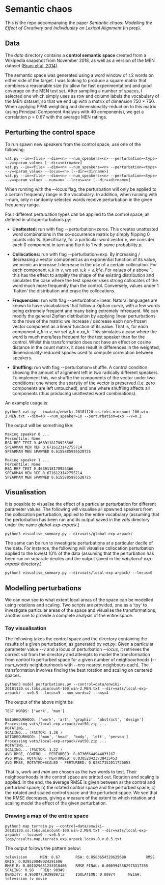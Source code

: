 # Semantic chaos

This is the repo accompanying the paper *Semantic chaos: Modelling the Effect of Creativity
and Individuality on Lexical Alignment* (in prep).

## Data 

The *data* directory contains a **control semantic space** created from a Wikipedia snapshot from November 2018, as well as a version of the MEN dataset ([Bruni et al, 2014](https://staff.fnwi.uva.nl/e.bruni/MEN)).

The semantic space was generated using a word window of ±2 words on
either side of the target. I was looking to produce a square matrix that combines a reasonable
size (to allow for fast experimentation) and good coverage on the MEN test set. After sampling a
number of spaces, I selected one which simply uses as row and column labels the vocabulary of
the MEN dataset, so that we end up with a matrix of dimension 750 × 750. When applying PPMI
weighting and dimensionality-reduction to this matrix (using Principal Component Analysis with
40 components), we get a correlation ρ = 0.67 with the average MEN ratings.



## Perturbing the control space

To run spawn new speakers from the control space, use one of the following:

    vat.py --in=<file> --dim=<n> --num_speakers=<n> --perturbation=<type> --v=<param_value> [--dir=<dirname>]
    vat.py --in=<file> --dim=<n> --num_speakers=<n> --perturbation=<type> --v=<param_value> --locus=<n> [--dir=<dirname>]
    vat.py --in=<file> --dim=<n> --num_speakers=<n> --perturbation=<type> --v=<param_value> --num=<n> --locus=<n> [--dir=<dirname>]

When running with the --locus flag, the perturbation will only be applied to a certain frequency range in the vocabulary. In addition, when running with --num, only $n$ randomly selected words receive perturbation in the given frequency range.


Four different pertubation types can be applied to the control space, all defined in utils/perturbations.py:

* **Unattested:** run with flag --perturbation=zeros. This creates unattested word combinations in the co-occurrence matrix by simply flipping 0 counts into 1s. Specifically, for a particular word vector *v*, we consider each 0 component in turn and flip it to 1 with some probability *p*.

* **Collocations:** run with flag --perturbation=exp. By increasing / decreasing a vector component as an exponential function of its value, we mimic an increase / decrease in the use of a certain collocation. For each component *v_k* in *v*, we set  *v_k = v_k^e*. For values of *e* above 1, this has the effect to amplify the shape of the existing distribution and simulates the case where the test speaker uses strong collocates of the word much more frequently than the control. Conversely, values under 1 'flatten' the distribution and erase the collocations.

* **Frequencies:** run with flag --perturbation=linear. Natural languages are known to have vocabularies that follow a Zipfian curve, with a few words being extremely frequent and many being extremely infrequent. We can modify the general Zipfian distribution by applying linear perturbations to the rows of the matrix: we increase / decrease each non-frozen vector component as a linear function of its value. That is, for each component *v_k* in *v*, we set  *v_k = xv_k*. This simulates a case where the word is much more/less frequent for the test speaker than for the control. Whilst this transformation does not have an effect on cosine distance in the count matrix, it does result in differences in the weighted, dimensionality-reduced spaces used to compute correlation between speakers.

* **Shuffling:** run with flag --perturbation=shuffle. A control condition showing the amount of alignment left in two radically different speakers. To implement this, we shuffle the components of the vector under two conditions: one where the sparsity of the vector is preserved (i.e. zero components are left untouched), and one where shuffling affects all components (thus producing unattested word combinations).  


An example usage is:

    python3 vat.py --in=data/enwiki-20181120.ss.toks.mincount-100.win-2.MEN.txt --dim=40 --num_speaker=10 --perturbation=exp --v=0.2 

The output will be something like:

    Making speaker 0 ...
    Percentile: None
    RSA REF TEST 0.4639118170923366
    SPEARMAN MEN REF 0.6716123142755714
    SPEARMAN MEN SPAWNED 0.6155885995528726
    
    Making speaker 1 ...
    Percentile: None
    RSA REF TEST 0.4639118170923366
    SPEARMAN MEN REF 0.6716123142755714
    SPEARMAN MEN SPAWNED 0.6155885995528726


## Visualisation

It is possible to visualise the effect of a particular perturbation for different parameter values. The following will visualise all spawned speakers from the collocation perturbation, applied to the entire vocabulary (assuming that the perturbation has been run and its output saved in the *vats* directory under the name *global-exp-arpack*.)

    python3 visualise_summary.py --dir=vats/global-exp-arpack/

The same can be run to investigate perturbations at a particular decile of the data. For instance, the following will visualise collocation perturbation applied to the lowest 10% of the data (assuming that the perturbation has been run on separate deciles and the output saved in the *vats/local-exp-arpack* directory.)

    python3 visualise_summary.py --dir=vats/local-exp-arpack/ --locus=0


## Modelling perturbations

We can now see to what extent local areas of the space can be modelled using rotations and scaling. Two scripts are provided, one as a 'toy' to investigate particular areas of the space and visualise the transformations, another one to provide a complete analysis of the entire space.


### Toy visualisation

The following takes the control space and the directory containing the results of a given perturbation, as generated by *vat.py*. Given a particular parameter value *--v* and a locus of perturbation *--locus*, it retrieves the correct vat from the directory and attempts to model the transformation from control to perturbed space for a given number of neighbourhoods (*--num_words* neighbourhoods with *--nns* nearest neighbours each). The transformation involves finding the best rotation and scaling on centered spaces.

    python3 model_perturbations.py --control=data/enwiki-20181120.ss.toks.mincount-100.win-2.MEN.txt --dir=vats/local-exp-arpack/ --v=0.5 --locus=9 --num_words=2 --nns=4

The output of the above might be

    TEST WORDS: ['work', 'man'] 

    NEIGHBOURHOOD: ['work', 'art', 'graphic', 'abstract', 'design']
    Processing vats/local-exp-arpack/vat50.zip ...
    ROTATING...
    SCALING... (FACTOR: 1.38 )
    NEIGHBOURHOOD: ['man', 'head', 'body', 'left', 'person']
    Processing vats/local-exp-arpack/vat50.zip ...
    ROTATING...
    SCALING... (FACTOR: 1.22 )
    AVG RMSE, CONTROL - PERTURBED: 0.07366644944833167
    AVG RMSE, ROTATED - PERTURBED: 0.030520423738435453
    AVG RMSE, ROTATED+SCALED - PERTURBED: 0.02817152011726653

That is, *work* and *man* are chosen as the two words to test. Their neighbourhoods in the control space are printed out. Rotation and scaling is applied. In the end, the average RMSE is given between a) the control and perturbed space; b) the rotated control space and the perturbed space; c) the rotated and scaled control space and the perturbed space. We see that the RMSE decreases, giving a measure of the extent to which rotation and scaling model the effect of the given perturbation.


### Drawing a map of the entire space

    python3 map_terrain.py --control=data/enwiki-20181120.ss.toks.mincount-100.win-2.MEN.txt --dir=vats/local-exp-arpack/ --locus=0 --v=0.5 > logs/results.map.terrain.exp.arpack.locus.0.v.0.5.txt

The output follows the pattern below:

    television      MEN: 0.67       RSA: 0.8583654329625688         RMSE ORIG: 0.029520848024291606         
    RMSE R: 0.001029651233910406    RMSE FINAL: 0.0009945382975317385       SCALING: 0.98   FREQ: 90349     
    DENSITY: 0.9608773939808712     ISOLATION: 0.80974      NEIGH: television tv movie



